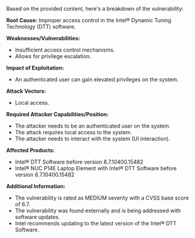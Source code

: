 Based on the provided content, here's a breakdown of the vulnerability:

**Root Cause:** Improper access control in the Intel® Dynamic Tuning Technology (DTT) software.

**Weaknesses/Vulnerabilities:**
*   Insufficient access control mechanisms.
*   Allows for privilege escalation.

**Impact of Exploitation:**
*   An authenticated user can gain elevated privileges on the system.

**Attack Vectors:**
*   Local access.

**Required Attacker Capabilities/Position:**
*   The attacker needs to be an authenticated user on the system.
*   The attack requires local access to the system.
*   The attacker needs to interact with the system (UI interaction).

**Affected Products:**

*   Intel® DTT Software before version 8.7.10400.15482
*   Intel® NUC P14E Laptop Element with Intel® DTT Software before version 8.7.10400.15482

**Additional Information:**
*   The vulnerability is rated as MEDIUM severity with a CVSS base score of 6.7.
*   The vulnerability was found externally and is being addressed with software updates.
*   Intel recommends updating to the latest version of the Intel® DTT Software.